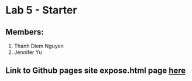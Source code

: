 # Lab 5 - Starter

## Members:
1. Thanh Diem Nguyen 
2. Jennifer Yu
   
## Link to Github pages site expose.html page [here]()